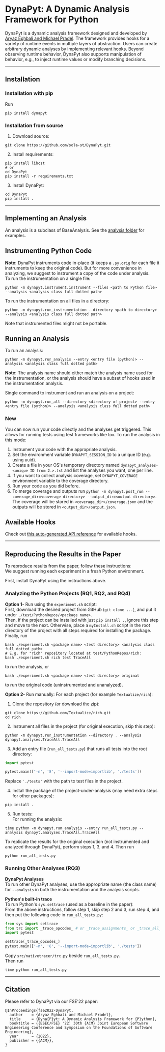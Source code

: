 # DynaPyt: A Dynamic Analysis Framework for Python
DynaPyt is a dynamic analysis framework designed and developed by [Aryaz Eghbali and Michael Pradel](https://2022.esec-fse.org/details/fse-2022-research-papers/48/DynaPyt-A-Dynamic-Analysis-Framework-for-Python). 
The framework provides hooks for a variety of runtime events in multiple layers of abstraction.
Users can create arbitrary dynamic analyses by implementing relevant hooks.
Beyond observing runtime behavior, DynaPyt also supports manipulation of behavior, e.g., to inject runtime values or modify branching decisions.

--------------------

## Installation

### Installation with pip

Run
```
pip install dynapyt
```

### Installation from source

1) Download source:
```
git clone https://github.com/sola-st/DynaPyt.git
```
2) Install requirements:  
```
pip install libcst
# or
cd DynaPyt
pip install -r requirements.txt
```
3) Install DynaPyt:  
```
cd DynaPyt
pip install .
```


--------------------

## Implementing an Analysis

An analysis is a subclass of BaseAnalysis. See the [analysis folder](src/dynapyt/analyses) for examples.

## Instrumenting Python Code

**Note:** DynaPyt instruments code in-place (it keeps a `.py.orig` for each file it instruments to keep the original code). But for more convenience in analyzing, we suggest to instrument a copy of the code under analysis.  
To run the instrumentation on a single file:  
```
python -m dynapyt.instrument.instrument --files <path to Python file> --analysis <analysis class full dotted path>
```

To run the instrumentation on all files in a directory:  
```
python -m dynapyt.run_instrumentation --directory <path to directory> --analysis <analysis class full dotted path>
```

Note that instrumented files might not be portable.


## Running an Analysis

To run an analysis:  
```
python -m dynapyt.run_analysis --entry <entry file (python)> --analysis <analysis class full dotted path>
```

**Note:** The analysis name should either match the analysis name used for the instrumentation, or the analysis should have a subset of hooks used in the instrumentation analysis.

Single command to instrument and run an analysis on a project:  
```
python -m dynapyt.run_all --directory <directory of project> --entry <entry file (python)> --analysis <analysis class full dotted path>
```

### New
You can now run your code directly and the analyses get triggered. This allows for running tests using test frameworks like tox. To run the analysis in this mode:
1. Instrument your code with the appropriate analysis.
2. Set the environment variable `DYNAPYT_SESSION_ID` to a unique ID (e.g. using uuid).
3. Create a file in your OS's temporary directory named `dynapyt_analyses-<unique ID from 2.>.txt` and list the analyses you want, one per line.
4. If you want to collect analysis coverage, set `DYNAPYT_COVERAGE` environment variable to the coverage directory.
5. Run your code as you did before.
6. To merge coverage and outputs run `python -m dynapyt.post_run --coverage_dir=<coverage directory> --output_dir=<output directory>`. The coverage will be stored in `<coverage_dir>/coverage.json` and the outputs will be stored in `<output_dir>/output.json`.

## Available Hooks

Check out [this auto-generated API reference](https://sola-st.github.io/DynaPyt/) for available hooks.

--------------------

## Reproducing the Results in the Paper

To reproduce results from the paper, follow these instructions:  
We suggest running each experiment in a fresh Python environment.  

First, install DynaPyt using the instructions above.

### Analyzing the Python Projects (RQ1, RQ2, and RQ4)

**Option 1-** Run using the `experiment.sh` script:  
First, download the desired project from GitHub (`git clone ...`), and put it under `./test/PythonRepos/<package name>`.  
Then, if the project can be installed with just `pip install .`, ignore this step and move to the next. Otherwise, place a `myInstall.sh` script in the root directory of the project with all steps required for installing the package.  
Finally, run
```
bash ./experiment.sh <package name> <test directory> <analysis class full dotted path>
# E.g. for "rich" repository located at test/PythonRepos/rich:
bash ./experiment.sh rich test TraceAll
```
to run the analysis, or
```
bash ./experiment.sh <package name> <test directory> original
```
to run the original code (uninstrumented and unanalyzed).

**Option 2-** Run manually:
For each project (for example `Textualize/rich`):
1) Clone the repository (or download the zip):
```
git clone https://github.com/Textualize/rich.git
cd rich
```
2) Instrument all files in the project (for original execution, skip this step):
```
python -m dynapyt.run_instrumentation --directory . --analysis dynapyt.analyses.TraceAll.TraceAll
```
3) Add an entry file (`run_all_tests.py`) that runs all tests into the root directory:
```python
import pytest

pytest.main(['-n', '8', '--import-mode=importlib', './tests'])
```
Replace `'./tests'` with the path to test files in the project.

4) Install the package of the project-under-analysis (may need extra steps for other packages):
```
pip install .
```
5) Run tests:  
For running the analysis:
```
time python -m dynapyt.run_analysis --entry run_all_tests.py --analysis dynapyt.analyses.TraceAll.TraceAll
```

To replicate the results for the original execution (not instrumented and analyzed through DynaPyt), perform steps 1, 3, and 4. Then run
```
python run_all_tests.py
```

### Running Other Analyses (RQ3)
**DynaPyt Analyses**  
To run other DynaPyt analyses, use the appropriate name (the class name) for `--analysis` in both the instrumentation and the analysis scripts.  

**Python's built-in trace**  
To run Python's `sys.settrace` (used as a baseline in the paper):  
From the above instructions, follow step 1, skip step 2 and 3, run step 4, and then put the following code in `run_all_tests.py`:
```python
from sys import settrace
from trc import _trace_opcodes_ # or _trace_assignments_ or _trace_all_
import pytest

settrace(_trace_opcodes_)
pytest.main(['-n', '8', '--import-mode=importlib', './tests'])
```
Copy `src/nativetracer/trc.py` beside `run_all_tests.py`.  
Then run
```
time python run_all_tests.py
```

--------------------
## Citation

Please refer to DynaPyt via our FSE'22 paper:

```
@InProceedings{fse2022-DynaPyt,
  author    = {Aryaz Eghbali and Michael Pradel},
  title     = {Dyna{P}yt: A Dynamic Analysis Framework for {P}ython},
  booktitle = {{ESEC/FSE} '22: 30th {ACM} Joint European Software Engineering Conference and Symposium on the Foundations of Software Engineering},
  year      = {2022},
  publisher = {{ACM}},
}
```
